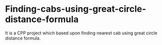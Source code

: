 # Finding-cabs-using-great-circle-distance-formula
It is a CPP project which based upon finding nearest cab using great circle distance formula.
